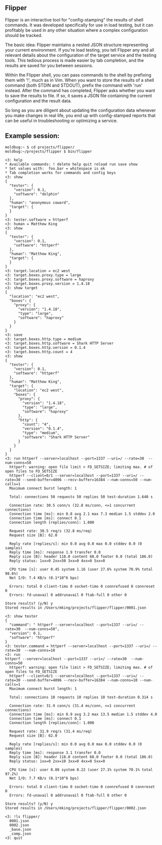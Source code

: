 ## Flipper

Flipper is an interactive tool for "config-stamping" the results of
shell commands.  It was developed specifically for use in load testing,
but it can profitably be used in any other situation where a complex
configuration should be tracked.

The basic idea:  Flipper maintains a nested JSON structure representing
your current environment.  If you're load testing, you tell Flipper
any and all relevant details about the configuration of the target
service and the testing tools.  This tedious process is made easier by
tab completion, and the results are saved for you between sessions.

Within the Flipper shell, you can pass commands to the shell by prefixing
them with '!', much as in Vim.  When you want to store the results of a shell
command (both STDIN and STDOUT), prefix the command with 'run' instead.  After
the command has completed, Flipper asks whether you want to save the results
to file.  If so, it saves a JSON file containing the current configuration and
the result data.

So long as you are diligent about updating the configuration data whenever
you make changes in real life, you end up with config-stamped reports that
can be useful in troubleshooting or optimizing a service.

## Example session:

    moldbug:~ $ cd projects/flipper/
    moldbug:~/projects/flipper $ bin/flipper

    <3: help
    * Available commands: ! delete help quit reload run save show
    * Set values with:  foo.bar = whitespace is ok
    * Tab completion works for commands and config keys
    <3: show
    {
      "tester": {
        "version": 0.1,
        "software": "dolphin"
      },
      "human": "anonymous coward",
      "target": {
      }
    }
    <3: tester.software = httperf
    <3: human = Matthew King
    <3: show
    {
      "tester": {
        "version": 0.1,
        "software": "httperf"
      },
      "human": "Matthew King",
      "target": {
      }
    }
    <3: target.location = ec2 west
    <3: target.boxes.proxy.type = large
    <3: target.boxes.proxy.software = haproxy
    <3: target.boxes.proxy.version = 1.4.18
    <3: show target
    {
      "location": "ec2 west",
      "boxes": {
        "proxy": {
          "version": "1.4.18",
          "type": "large",
          "software": "haproxy"
        }
      }
    }
    <3: save
    <3: target.boxes.http.type = medium
    <3: target.boxes.http.software = Shark HTTP Server
    <3: target.boxes.http.version = 0.1.4
    <3: target.boxes.http.count = 4
    <3: show
    {
      "tester": {
        "version": 0.1,
        "software": "httperf"
      },
      "human": "Matthew King",
      "target": {
        "location": "ec2 west",
        "boxes": {
          "proxy": {
            "version": "1.4.18",
            "type": "large",
            "software": "haproxy"
          },
          "http": {
            "count": "4",
            "version": "0.1.4",
            "type": "medium",
            "software": "Shark HTTP Server"
          }
        }
      }
    }
    <3: run httperf --server=localhost --port=1337 --uri=/ --rate=30  --num-conns=50
      httperf: warning: open file limit > FD_SETSIZE; limiting max. # of open files to FD_SETSIZE
      httperf --client=0/1 --server=localhost --port=1337 --uri=/ --rate=30 --send-buffer=4096 --recv-buffer=16384 --num-conns=50 --num-calls=1
      Maximum connect burst length: 1

      Total: connections 50 requests 50 replies 50 test-duration 1.640 s

      Connection rate: 30.5 conn/s (32.8 ms/conn, <=1 concurrent connections)
      Connection time [ms]: min 0.8 avg 2.1 max 7.3 median 1.5 stddev 2.0
      Connection time [ms]: connect 0.1
      Connection length [replies/conn]: 1.000

      Request rate: 30.5 req/s (32.8 ms/req)
      Request size [B]: 62.0

      Reply rate [replies/s]: min 0.0 avg 0.0 max 0.0 stddev 0.0 (0 samples)
      Reply time [ms]: response 1.9 transfer 0.0
      Reply size [B]: header 118.0 content 68.0 footer 0.0 (total 186.0)
      Reply status: 1xx=0 2xx=50 3xx=0 4xx=0 5xx=0

      CPU time [s]: user 0.45 system 1.16 (user 27.6% system 70.9% total 98.6%)
      Net I/O: 7.4 KB/s (0.1*10^6 bps)

      Errors: total 0 client-timo 0 socket-timo 0 connrefused 0 connreset 0
      Errors: fd-unavail 0 addrunavail 0 ftab-full 0 other 0

    Store results? (y/N) y
    Stored results in /Users/mking/projects/flipper/flipper/0001.json

    <3: show tester
    {
      "command": " httperf --server=localhost --port=1337 --uri=/ --rate=30  --num-conns=50",
      "version": 0.1,
      "software": "httperf"
    }
    <3: tester.command = httperf --server=localhost --port=1337 --uri=/ --rate=30  --num-conns=10
    <3: run
    httperf --server=localhost --port=1337 --uri=/ --rate=30  --num-conns=50
      httperf: warning: open file limit > FD_SETSIZE; limiting max. # of open files to FD_SETSIZE
      httperf --client=0/1 --server=localhost --port=1337 --uri=/ --rate=30 --send-buffer=4096 --recv-buffer=16384 --num-conns=10 --num-calls=1
      Maximum connect burst length: 1

      Total: connections 10 requests 10 replies 10 test-duration 0.314 s

      Connection rate: 31.9 conn/s (31.4 ms/conn, <=1 concurrent connections)
      Connection time [ms]: min 0.9 avg 3.2 max 13.5 median 1.5 stddev 4.0
      Connection time [ms]: connect 0.1
      Connection length [replies/conn]: 1.000

      Request rate: 31.9 req/s (31.4 ms/req)
      Request size [B]: 62.0

      Reply rate [replies/s]: min 0.0 avg 0.0 max 0.0 stddev 0.0 (0 samples)
      Reply time [ms]: response 3.1 transfer 0.0
      Reply size [B]: header 118.0 content 68.0 footer 0.0 (total 186.0)
      Reply status: 1xx=0 2xx=10 3xx=0 4xx=0 5xx=0

      CPU time [s]: user 0.08 system 0.22 (user 27.1% system 70.1% total 97.2%)
      Net I/O: 7.7 KB/s (0.1*10^6 bps)

      Errors: total 0 client-timo 0 socket-timo 0 connrefused 0 connreset 0
      Errors: fd-unavail 0 addrunavail 0 ftab-full 0 other 0

    Store results? (y/N) y
    Stored results in /Users/mking/projects/flipper/flipper/0002.json

    <3: !ls flipper/
      0001.json
      0002.json
      _base.json
      _comp.json
    <3: quit

